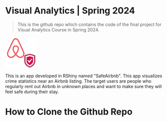 # Visual Analytics | Spring 2024 

> This is the github repo which contains the code of the final project for Visual Analytics Course in Spring 2024.



<img src="logo.png" width="100" height="100">

This is an app developed in RShiny named "SafeAirbnb". This app visualizes crime statistics near an Airbnb listing. The target users are people who regularly rent out Airbnb in unknown places and want to make sure they will feel safe during their stay.


# How to Clone the Github Repo




